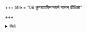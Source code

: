 +++
title = "06 कुण्डपायिनामयने मासन् दीक्षिता"

+++

<details><summary>थिते</summary>

6. In the (sacrificial session named) Kuṇḍāpāyinām Ayanam (the performers) remain consecrated for one month.  
</details>
